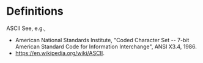 Definitions
===========

ASCII See, e.g.,

- American National Standards Institute, "Coded Character Set -- 7-bit
  American Standard Code for Information Interchange", ANSI X3.4, 1986.
- <https://en.wikipedia.org/wiki/ASCII>.
